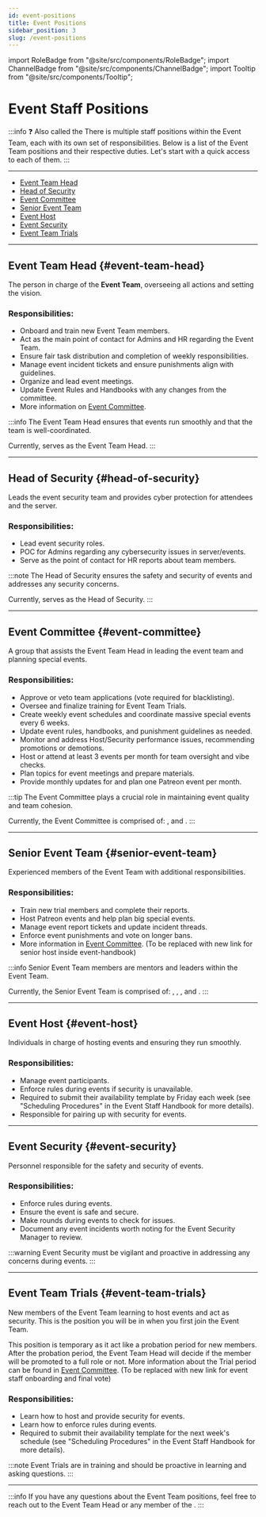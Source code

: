 ```yaml
---
id: event-positions
title: Event Positions
sidebar_position: 3
slug: /event-positions
---
```


import RoleBadge from "@site/src/components/RoleBadge";
import ChannelBadge from "@site/src/components/ChannelBadge";
import Tooltip from "@site/src/components/Tooltip";

# Event Staff Positions

:::info ❓ Also called the <RoleBadge role="Event Breed" />
There is multiple staff positions within the Event Team, each with its own set of responsibilities. Below is a list of the Event Team positions and their respective duties. Let's start with a quick access to each of them.
:::

---

- [Event Team Head](#event-team-head)
- [Head of Security](#head-of-security)
- [Event Committee](#event-committee)
- [Senior Event Team](#senior-event-team)
- [Event Host](#event-host)
- [Event Security](#event-security)
- [Event Team Trials](#event-team-trials)

---

## Event Team Head <RoleBadge role="Event Team Head" badgeIcon="event_head_role_icon.png" color="#f75edb" /> {#event-team-head}

The person in charge of the **Event Team**, overseeing all actions and setting the vision.

<h3> Responsibilities: </h3>

- Onboard and train new Event Team members.
- Act as the main point of contact for Admins and HR regarding the Event Team.
- Ensure fair task distribution and completion of weekly responsibilities.
- Manage event incident tickets and ensure punishments align with guidelines.
- Organize and lead event meetings.
- Update Event Rules and Handbooks with any changes from the committee.
- More information on [Event Committee](#event-committee).

:::info
The Event Team Head ensures that events run smoothly and that the team is well-coordinated.

Currently, <RoleBadge role="verbaldrop" color="#00B9ff" /> serves as the Event Team Head.
:::

---

## Head of Security <RoleBadge role="Head of Security" badgeIcon="head_of_security_role_icon.png" color="#3fa7ff" /> {#head-of-security}

Leads the event security team and provides cyber protection for attendees and the server.

<h3> Responsibilities: </h3>

- Lead event security roles.
- <Tooltip noDecoration={true} width="9em" tip="Point of Contact">POC</Tooltip> for Admins regarding any cybersecurity issues in server/events.
- Serve as the point of contact for HR reports about team members.

:::note
The Head of Security ensures the safety and security of events and addresses any security concerns.

Currently, <RoleBadge role="cobramaia" color="#00B9ff" /> serves as the Head of Security.
:::

---

## Event Committee <RoleBadge role="Event Committee" badgeIcon="event_committee_role_icon.png" color="#00e6c3" /> {#event-committee}

A group that assists the Event Team Head in leading the event team and planning special events.

<h3> Responsibilities: </h3>

- Approve or veto team applications (vote required for blacklisting).
- Oversee and finalize training for Event Team Trials.
- Create weekly event schedules and coordinate massive special events every 6 weeks.
- Update event rules, handbooks, and punishment guidelines as needed.
- Monitor and address Host/Security performance issues, recommending promotions or demotions.
- Host or attend at least 3 events per month for team oversight and vibe checks.
- Plan topics for event meetings and prepare materials.
- Provide monthly updates for <ChannelBadge label="📰𝘌∙𝘙∙𝘗-news" link="https://discord.com/channels/734595073920204940/1071149239415078912" /> and plan one Patreon event per month.

:::tip
The Event Committee plays a crucial role in maintaining event quality and team cohesion.

Currently, the Event Committee is comprised of: <RoleBadge role="vervacious\_" color="#00B9ff" />, <RoleBadge role="nightmarediztydoo" color="#00B9ff" /> and <RoleBadge role="defovr" color="#00B9ff" />.
:::

---

## Senior Event Team <RoleBadge role="Senior Event Team" badgeIcon="senior_event_team_role_icon.png" color="#ffc857" /> {#senior-event-team}

Experienced members of the Event Team with additional responsibilities.

<h3> Responsibilities: </h3>

- Train new trial members and complete their reports.
- Host Patreon events and help plan big special events.
- Manage event report tickets and update incident threads.
- Enforce event punishments and vote on longer bans.
- More information in [Event Committee](#event-committee). (To be replaced with new link for senior host inside event-handbook)

:::info
Senior Event Team members are mentors and leaders within the Event Team.

Currently, the Senior Event Team is comprised of: <RoleBadge role="speedfreek16" color="#00B9ff" />, <RoleBadge role="msangelcakes." color="#00B9ff" />, <RoleBadge role="blakes6" color="#00B9ff" />, <RoleBadge role="bloodtooth" color="#00B9ff" /> and <RoleBadge role="alicendromee" color="#00B9ff" />.
:::

---

## Event Host <RoleBadge role="Event Host" badgeIcon="event_host_role_icon.png" color="#a259f7" /> {#event-host}

Individuals in charge of hosting events and ensuring they run smoothly.

<h3> Responsibilities: </h3>

- Manage event participants.
- Enforce rules during events if security is unavailable.
- Required to submit their availability template by Friday each week (see "Scheduling Procedures" in the Event Staff Handbook for more details).
- Responsible for pairing up with security for events.

---

## Event Security <RoleBadge role="Event Security" badgeIcon="event_security_role_icon.png" color="#ff5e5b" /> {#event-security}

Personnel responsible for the safety and security of events.

<h3> Responsibilities: </h3>

- Enforce rules during events.
- Ensure the event is safe and secure.
- Make rounds during events to check for issues.
- Document any event incidents worth noting for the Event Security Manager to review.

:::warning
Event Security must be vigilant and proactive in addressing any concerns during events.
:::

---

## Event Team Trials <RoleBadge role="Trial Team Trial" color="#3fa7ff" /> {#event-team-trials}

New members of the Event Team learning to host events and act as security.
This is the position you will be in when you first join the Event Team.

This position is temporary as it act like a probation period for new members. After the probation period, the Event Team Head will decide if the member will be promoted to a full role or not.
More information about the Trial period can be found in [Event Committee](#event-committee). (To be replaced with new link for event staff onboarding and final vote)

<h3> Responsibilities: </h3>

- Learn how to host and provide security for events.
- Learn how to enforce rules during events.
- Required to submit their availability template for the next week's schedule (see "Scheduling Procedures" in the Event Staff Handbook for more details).

:::note
Event Trials are in training and should be proactive in learning and asking questions.
:::

---

:::info
If you have any questions about the Event Team positions, feel free to reach out to the Event Team Head or any member of the <RoleBadge role="Event Committee" badgeIcon="event_committee_role_icon.png" color="#00e6c3" />.
:::
